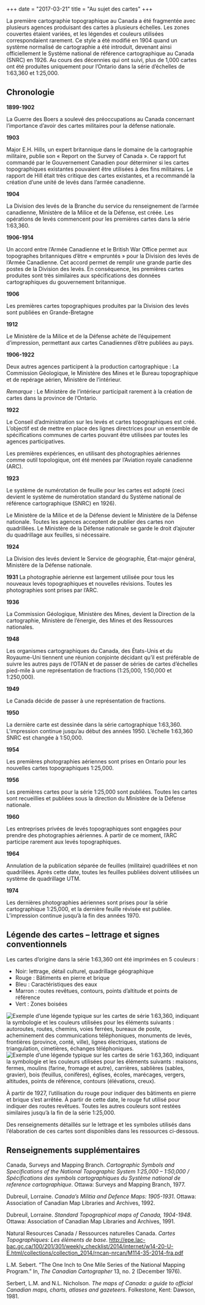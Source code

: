 +++
date = "2017-03-21"
title = "Au sujet des cartes"
+++

La première cartographie topographique au Canada a été fragmentée avec plusieurs agences produisant des cartes à plusieurs échelles. Les zones couvertes étaient variées, et les légendes et couleurs utilisées correspondaient rarement. Ce style a été modifié en 1904 quand un système normalisé de cartographie a été introduit, devenant ainsi officiellement le Système national de référence cartographique au Canada (SNRC) en 1926. Au cours des décennies qui ont suivi, plus de 1,000 cartes ont été produites uniquement pour l’Ontario dans la série d’échelles de 1:63,360 et 1:25,000.  


## Chronologie

<p class="timeline-year"><strong>1899-1902</strong></p>

La Guerre des Boers a soulevé des préoccupations au Canada concernant l’importance d’avoir des cartes militaires pour la défense nationale. 

<strong>1903</strong>

Major E.H. Hills, un expert britannique dans le domaine de la cartographie militaire, publie son « Report on the Survey of Canada ». Ce rapport fut commandé par le Gouvernement Canadien pour déterminer si les cartes topographiques existantes pouvaient être utilisées à des fins militaires. Le rapport de Hill était très critique des cartes existantes, et a recommandé la création d’une unité de levés dans l’armée canadienne.

<strong>1904</strong>

La Division des levés de la Branche du service du renseignement de l’armée canadienne, Ministère de la Milice et de la Défense, est créée. Les opérations de levés commencent pour les premières cartes dans la série 1:63,360.

<strong>1906-1914</strong>

Un accord entre l’Armée Canadienne et le British War Office permet aux topographes britanniques d’être « empruntés » pour la Division des levés de l’Armée Canadienne. Cet accord permet de remplir une grande partie des postes de la Division des levés. En conséquence, les premières cartes produites sont très similaires aux spécifications des données cartographiques du gouvernement britannique. 

<strong>1906</strong>

Les premières cartes topographiques produites par la Division des levés sont publiées en Grande-Bretagne</p>

<strong>1912</strong>

Le Ministère de la Milice et de la Défense achète de l’équipement d’impression, permettant aux cartes Canadiennes d’être publiées au pays. 

<strong>1906-1922</strong>

Deux autres agences participent à la production cartographique : La Commission Géologique, le Ministère des Mines et le Bureau topographique et de repérage aérien, Ministère de l’intérieur. 

_Remarque_ : Le Ministère de l’intérieur participait rarement à la création de cartes dans la province de l’Ontario. 

<strong>1922</strong>

Le Conseil d’administration sur les levés et cartes topographiques est créé. L’objectif est de mettre en place des lignes directrices pour un ensemble de spécifications communes de cartes pouvant être utilisées par toutes les agences participatives. 

Les premières expériences, en utilisant des photographies aériennes comme outil topologique, ont été menées par l’Aviation royale canadienne (ARC).

<strong>1923</strong>

Le système de numérotation de feuille pour les cartes est adopté (ceci devient le système de numérotation standard du Système national de référence cartographique (SNRC) en 1926). 

Le Ministère de la Milice et de la Défense devient le Ministère de la Défense nationale. Toutes les agences acceptent de publier des cartes non quadrillées. Le Ministère de la Défense nationale se garde le droit d’ajouter du quadrillage aux feuilles, si nécessaire. </p>

<strong>1924</strong>

La Division des levés devient le Service de géographie, État-major général, Ministère de la Défense nationale. 

<strong>1931</strong>
La photographie aérienne est largement utilisée pour tous les nouveaux levés topographiques et nouvelles révisions. Toutes les photographies sont prises par l’ARC. 

<strong>1936</strong>

La Commission Géologique, Ministère des Mines, devient la Direction de la cartographie, Ministère de l’énergie, des Mines et des Ressources nationales. 

<strong>1948</strong>

Les organismes cartographiques du Canada, des États-Unis et du Royaume-Uni tiennent une réunion conjointe décidant qu’il est préférable de suivre les autres pays de l’OTAN et de passer de séries de cartes d’échelles pied-mile à une représentation de fractions (1:25,000, 1:50,000 et 1:250,000).

<strong>1949</strong>

Le Canada décide de passer à une représentation de fractions. 

<strong>1950</strong>

La dernière carte est dessinée dans la série cartographique 1:63,360. L’impression continue jusqu’au début des années 1950. L’échelle 1:63,360 SNRC est changée à 1:50,000.

<strong>1954</strong>

Les premières photographies aériennes sont prises en Ontario pour les nouvelles cartes topographiques 1:25,000.

<strong>1956</strong>

Les premières cartes pour la série 1:25,000 sont publiées. Toutes les cartes sont recueillies et publiées sous la direction du Ministère de la Défense nationale. 

<strong>1960</strong>

Les entreprises privées de levés topographiques sont engagées pour prendre des photographies aériennes. À partir de ce moment, l’ARC participe rarement aux levés topographiques. 

<strong>1964</strong>

Annulation de la publication séparée de feuilles (militaire) quadrillées et non quadrillées. Après cette date, toutes les feuilles publiées doivent utilisées un système de quadrillage UTM. 

<strong>1974</strong>

Les dernières photographies aériennes sont prises pour la série cartographique 1:25,000, et la dernière feuille révisée est publiée. L’impression continue jusqu’à la fin des années 1970. 


## Légende des cartes – lettrage et signes conventionnels

Les cartes d’origine dans la série 1:63,360 ont été imprimées en 5 couleurs : 

* Noir: lettrage, détail culturel, quadrillage géographique
* Rouge : Bâtiments en pierre et brique 
* Bleu : Caractéristiques des eaux
* Marron : routes revêtues, contours, points d’altitude et points de référence 
* Vert : Zones boisées


<img class= "img-responsive" src="../../img/legend-63k-1.png" alt="Exemple d’une légende typique sur les cartes de série 1:63,360, indiquant la symbologie et les couleurs utilisées pour les éléments suivants : autoroutes, routes, chemins, voies ferrées, bureaux de poste, acheminement des communications téléphoniques, monuments de levés, frontières (province, conté, ville), lignes électriques, stations de triangulation, cimetières, échanges téléphoniques.">

<img class= "img-responsive" src="../../img/legend-63k-2.png" alt="Exemple d’une légende typique sur les cartes de série 1:63,360, indiquant la symbologie et les couleurs utilisées pour les éléments suivants : maisons, fermes, moulins (farine, fromage et autre), carrières, sablières (sables, gravier), bois (feuillus, conifères), églises, écoles, marécages, vergers, altitudes, points de référence, contours (élévations, creux).">

À partir de 1927, l’utilisation du rouge pour indiquer des bâtiments en pierre et brique s’est arrêtée. À partir de cette date, le rouge fut utilisé pour indiquer des routes revêtues. Toutes les autres couleurs sont restées similaires jusqu’à la fin de la série 1:25,000.

Des renseignements détaillés sur le lettrage et les symboles utilisés dans l’élaboration de ces cartes sont disponibles dans les ressources ci-dessous. 


## Renseignements supplémentaires

Canada, Surveys and Mapping Branch. *Cartographic Symbols and Specifications of the National Topographic System 1:25,000 – 1:50,000 / Spécifications des symbols cartographiques du Système national de reference cartographique*. Ottawa: Surveys and Mapping Branch, 1977.

Dubreuil, Lorraine. *Canada’s Militia and Defence Maps: 1905-1931*. Ottawa: Association of Canadian Map Libraries and Archives, 1992.

Dubreuil, Lorraine. *Standard Topographical maps of Canada, 1904-1948*. Ottawa: Association of Canadian Map Libraries and Archives, 1991.

Natural Resources Canada / Ressources naturelles Canada. *Cartes Topographiques: Les éléments de base*. http://epe.lac-bac.gc.ca/100/201/301/weekly_checklist/2014/internet/w14-20-U-E.html/collections/collection_2014/rncan-nrcan/M114-35-2014-fra.pdf

L.M. Sebert. “The One Inch to One Mile Series of the National Mapping Program.” In, *The Canadian Cartographer* 13, no. 2 (December 1976).

Serbert, L.M. and N.L. Nicholson. *The maps of Canada: a guide to official Canadian maps, charts, atlases and gazeteers*. Folkestone, Kent: Dawson, 1981.
